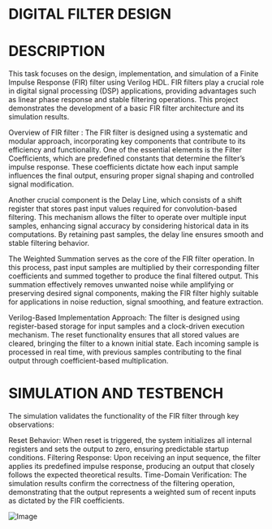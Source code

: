 # DIGITAL FILTER DESIGN


# DESCRIPTION

This task focuses on the design, implementation, and simulation of a Finite Impulse Response (FIR) filter using Verilog HDL. FIR filters play a crucial role in digital signal processing (DSP) applications, providing advantages such as linear phase response and stable filtering operations. This project demonstrates the development of a basic FIR filter architecture and its simulation results.

 Overview of FIR filter :
The FIR filter is designed using a systematic and modular approach, incorporating key components that contribute to its efficiency and functionality. One of the essential elements is the Filter Coefficients, which are predefined constants that determine the filter’s impulse response. These coefficients dictate how each input sample influences the final output, ensuring proper signal shaping and controlled signal modification.

Another crucial component is the Delay Line, which consists of a shift register that stores past input values required for convolution-based filtering. This mechanism allows the filter to operate over multiple input samples, enhancing signal accuracy by considering historical data in its computations. By retaining past samples, the delay line ensures smooth and stable filtering behavior.

The Weighted Summation serves as the core of the FIR filter operation. In this process, past input samples are multiplied by their corresponding filter coefficients and summed together to produce the final filtered output. This summation effectively removes unwanted noise while amplifying or preserving desired signal components, making the FIR filter highly suitable for applications in noise reduction, signal smoothing, and feature extraction.

 Verilog-Based Implementation Approach: 
    The filter is designed using register-based storage for input samples and a clock-driven execution mechanism. The reset functionality ensures that all stored values are cleared, bringing the filter to a known initial state. Each incoming sample is processed in real time, with previous samples contributing to the final output through coefficient-based multiplication.


# SIMULATION AND TESTBENCH 
  The simulation validates the functionality of the FIR filter through key observations:

   Reset Behavior: When reset is triggered, the system initializes all internal registers and sets the output to zero, ensuring predictable startup conditions.
   Filtering Response: Upon receiving an input sequence, the filter applies its predefined impulse response, producing an output that closely follows the expected theoretical results.
   Time-Domain Verification: The simulation results confirm the correctness of the filtering operation, demonstrating that the output represents a weighted sum of recent inputs as dictated by the FIR coefficients.

  ![Image](https://github.com/user-attachments/assets/ec634183-fbaf-45ef-97b3-63ca91e6810a)
